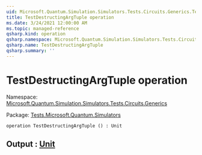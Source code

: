 ```yaml
---
uid: Microsoft.Quantum.Simulation.Simulators.Tests.Circuits.Generics.TestDestructingArgTuple
title: TestDestructingArgTuple operation
ms.date: 3/24/2021 12:00:00 AM
ms.topic: managed-reference
qsharp.kind: operation
qsharp.namespace: Microsoft.Quantum.Simulation.Simulators.Tests.Circuits.Generics
qsharp.name: TestDestructingArgTuple
qsharp.summary: ''
---
```


# TestDestructingArgTuple operation

Namespace: [Microsoft.Quantum.Simulation.Simulators.Tests.Circuits.Generics](xref:Microsoft.Quantum.Simulation.Simulators.Tests.Circuits.Generics)

Package: [Tests.Microsoft.Quantum.Simulators](https://nuget.org/packages/Tests.Microsoft.Quantum.Simulators)




```qsharp
operation TestDestructingArgTuple () : Unit
```


## Output : [Unit](xref:microsoft.quantum.lang-ref.unit)

